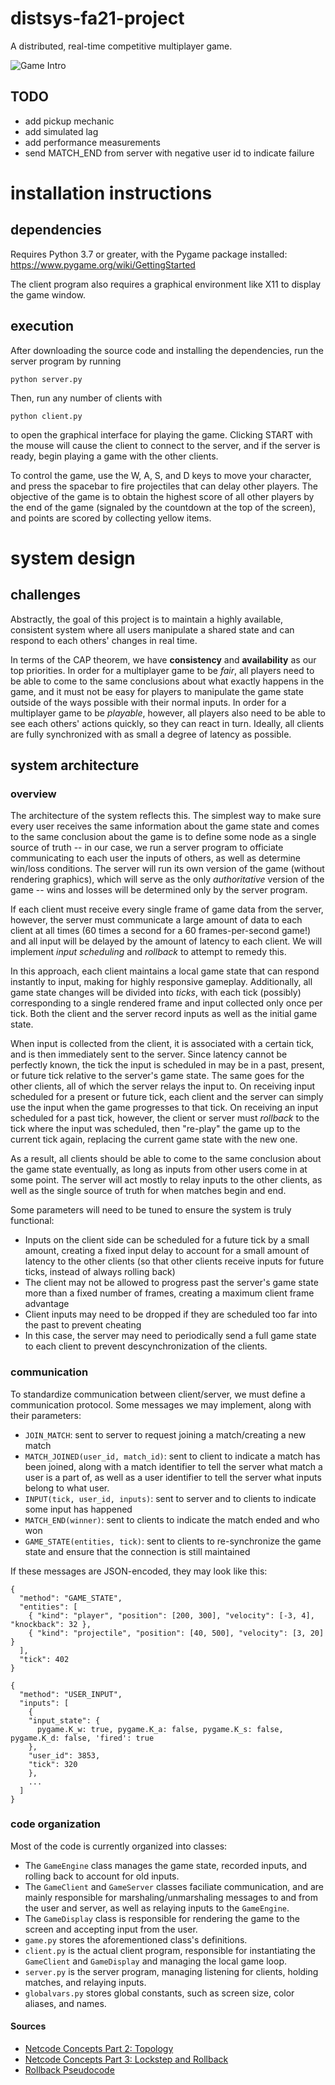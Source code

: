 # distsys-fa21-project

A distributed, real-time competitive multiplayer game.

![Game Intro](assets/lag_warriors.gif)

## TODO
- add pickup mechanic
- add simulated lag
- add performance measurements
- send MATCH_END from server with negative user id to indicate failure

# installation instructions

## dependencies

Requires Python 3.7 or greater, with the Pygame package installed: https://www.pygame.org/wiki/GettingStarted

The client program also requires a graphical environment like X11 to display the game window.

## execution

After downloading the source code and installing the dependencies, run the server program by running

```
python server.py
```

Then, run any number of clients with

```
python client.py
```

to open the graphical interface for playing the game.  Clicking START with the mouse will cause the client to connect to the server, and if the server is ready, begin playing a game with the other clients.

To control the game, use the W, A, S, and D keys to move your character, and press the spacebar to fire projectiles that can delay other players. The objective of the game is to obtain the highest score of all other players by the end of the game (signaled by the countdown at the top of the screen), and points are scored by collecting yellow items.


# system design

## challenges

Abstractly, the goal of this project is to maintain a highly available, consistent system where all users manipulate a shared state and can respond to each others' changes in real time. 

In terms of the CAP theorem, we have **consistency** and **availability** as our top priorities. In order for a multiplayer game to be *fair*, all players need to be able to come to the same conclusions about what exactly happens in the game, and it must not be easy for players to manipulate the game state outside of the ways possible with their normal inputs. In order for a multiplayer game to be *playable*, however, all players also need to be able to see each others' actions quickly, so they can react in turn. Ideally, all clients are fully synchronized with as small a degree of latency as possible.

## system architecture

### overview

The architecture of the system reflects this. The simplest way to make sure every user receives the same information about the game state and comes to the same conclusion about the game is to define some node as a single source of truth -- in our case, we run a server program to officiate communicating to each user the inputs of others, as well as determine win/loss conditions. The server will run its own version of the game (without rendering graphics), which will serve as the only *authoritative* version of the game -- wins and losses will be determined only by the server program.

If each client must receive every single frame of game data from the server, however, the server must communicate a large amount of data to each client at all times (60 times a second for a 60 frames-per-second game!) and all input will be delayed by the amount of latency to each client. We will implement *input scheduling* and *rollback* to attempt to remedy this.

In this approach, each client maintains a local game state that can respond instantly to input, making for highly responsive gameplay. Additionally, all game state changes will be divided into *ticks*, with each tick (possibly) corresponding to a single rendered frame and input collected only once per tick. Both the client and the server record inputs as well as the initial game state.

When input is collected from the client, it is associated with a certain tick, and is then immediately sent to the server. Since latency cannot be perfectly known, the tick the input is scheduled in may be in a past, present, or future tick relative to the server's game state. The same goes for the other clients, all of which the server relays the input to. On receiving input scheduled for a present or future tick, each client and the server can simply use the input when the game progresses to that tick. On receiving an input scheduled for a past tick, however, the client or server must *rollback* to the tick where the input was scheduled, then "re-play" the game up to the current tick again, replacing the current game state with the new one.

As a result, all clients should be able to come to the same conclusion about the game state eventually, as long as inputs from other users come in at some point. The server will act mostly to relay inputs to the other clients, as well as the single source of truth for when matches begin and end.

Some parameters will need to be tuned to ensure the system is truly functional:

* Inputs on the client side can be scheduled for a future tick by a small amount, creating a fixed input delay to account for a small amount of latency to the other clients (so that other clients receive inputs for future ticks, instead of always rolling back)
* The client may not be allowed to progress past the server's game state more than a fixed number of frames, creating a maximum client frame advantage
* Client inputs may need to be dropped if they are scheduled too far into the past to prevent cheating
* In this case, the server may need to periodically send a full game state to each client to prevent descynchronization of the clients.

### communication

To standardize communication between client/server, we must define a communication protocol. Some messages we may implement, along with their parameters:

- `JOIN_MATCH`: sent to server to request joining a match/creating a new match
- `MATCH_JOINED(user_id, match_id)`: sent to client to indicate a match has been joined, along with a match identifier to tell the server what match a user is a part of, as well as a user identifier to tell the server what inputs belong to what user.
- `INPUT(tick, user_id, inputs)`: sent to server and to clients to indicate some input has happened
- `MATCH_END(winner)`: sent to clients to indicate the match ended and who won
- `GAME_STATE(entities, tick)`: sent to clients to re-synchronize the game state and
ensure that the connection is still maintained

If these messages are JSON-encoded, they may look like this:

```
{
  "method": "GAME_STATE",
  "entities": [
    { "kind": "player", "position": [200, 300], "velocity": [-3, 4], "knockback": 32 },
    { "kind": "projectile", "position": [40, 500], "velocity": [3, 20] }
  ],
  "tick": 402
}

{
  "method": "USER_INPUT",
  "inputs": [
    {
    "input_state": {
      pygame.K_w: true, pygame.K_a: false, pygame.K_s: false, pygame.K_d: false, 'fired': true
    },
    "user_id": 3853,
    "tick": 320
    },
    ...
  ]
}
```

### code organization

Most of the code is currently organized into classes:
- The `GameEngine` class manages the game state, recorded inputs, and rolling back to account for old inputs.
- The `GameClient` and `GameServer` classes faciliate communication, and are mainly responsible for marshaling/unmarshaling messages to and from the user and server, as well as relaying inputs to the `GameEngine`.
- The `GameDisplay` class is responsible for rendering the game to the screen and accepting input from the user. 
- `game.py` stores the aforementioned class's definitions.
- `client.py` is the actual client program, responsible for instantiating the `GameClient` and `GameDisplay` and managing the local game loop.
- `server.py` is the server program, managing listening for clients, holding matches, and relaying inputs.
- `globalvars.py` stores global constants, such as screen size, color aliases, and names.

#### Sources
- [Netcode Concepts Part 2: Topology
](https://meseta.medium.com/netcode-concepts-part-2-topology-ad64f9f8f1e6)
- [Netcode Concepts Part 3: Lockstep and Rollback
](https://meseta.medium.com/netcode-concepts-part-3-lockstep-and-rollback-f70e9297271)
- [Rollback Pseudocode](https://gist.github.com/rcmagic/f8d76bca32b5609e85ab156db38387e9)
